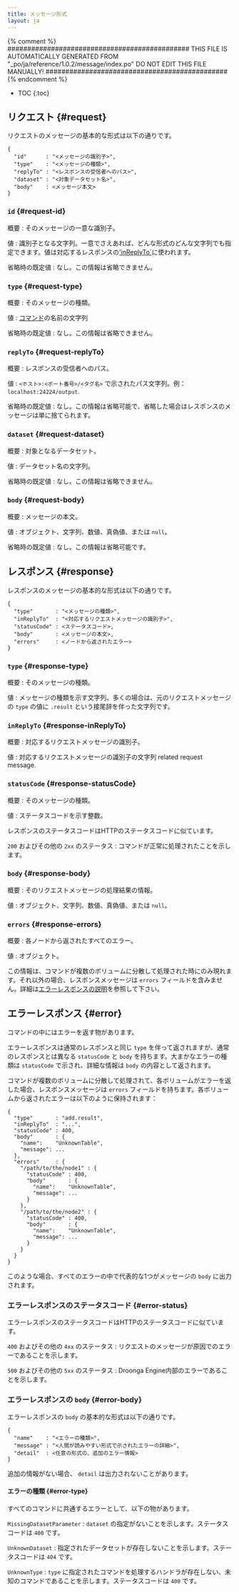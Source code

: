 ```yaml
---
title: メッセージ形式
layout: ja
---
```


{% comment %}
##############################################
  THIS FILE IS AUTOMATICALLY GENERATED FROM
  "_po/ja/reference/1.0.2/message/index.po"
  DO NOT EDIT THIS FILE MANUALLY!
##############################################
{% endcomment %}


* TOC
{:toc}


## リクエスト {#request}

リクエストのメッセージの基本的な形式は以下の通りです。

    {
      "id"      : "<メッセージの識別子>",
      "type"    : "<メッセージの種類>",
      "replyTo" : "<レスポンスの受信者へのパス>",
      "dataset" : "<対象データセット名>",
      "body"    : <メッセージ本文>
    }

### `id` {#request-id}

概要
: そのメッセージの一意な識別子。

値
: 識別子となる文字列。一意でさえあれば、どんな形式のどんな文字列でも指定できます。値は対応するレスポンスの['inReplyTo`](#response-inReplyTo)に使われます。

省略時の既定値
: なし。この情報は省略できません。

### `type` {#request-type}

概要
: そのメッセージの種類。

値
: [コマンド](/ja/reference/commands/)の名前の文字列

省略時の既定値
: なし。この情報は省略できません。

### `replyTo` {#request-replyTo}

概要
: レスポンスの受信者へのパス。

値
: `<ホスト>:<ポート番号>/<タグ名>` で示されたパス文字列。例：`localhost:24224/output`.

省略時の既定値
: なし。この情報は省略可能で、省略した場合はレスポンスのメッセージは単に捨てられます。

### `dataset` {#request-dataset}

概要
: 対象となるデータセット。

値
: データセット名の文字列。

省略時の既定値
: なし。この情報は省略できません。

### `body` {#request-body}

概要
: メッセージの本文。

値
: オブジェクト、文字列、数値、真偽値、または `null`。

省略時の既定値
: なし。この情報は省略可能です。

## レスポンス {#response}

レスポンスのメッセージの基本的な形式は以下の通りです。

    {
      "type"       : "<メッセージの種類>",
      "inReplyTo"  : "<対応するリクエストメッセージの識別子>",
      "statusCode" : <ステータスコード>,
      "body"       : <メッセージの本文>,
      "errors"     : <ノードから返されたエラー>
    }

### `type` {#response-type}

概要
: そのメッセージの種類。

値
: メッセージの種類を示す文字列。多くの場合は、元のリクエストメッセージの `type` の値に `.result` という接尾辞を伴った文字列です。

### `inReplyTo` {#response-inReplyTo}

概要
: 対応するリクエストメッセージの識別子。

値
: 対応するリクエストメッセージの識別子の文字列 related request message.

### `statusCode` {#response-statusCode}

概要
: そのメッセージの種類。

値
: ステータスコードを示す整数。

レスポンスのステータスコードはHTTPのステータスコードに似ています。

`200` およびその他の `2xx` のステータス
: コマンドが正常に処理されたことを示します。

### `body` {#response-body}

概要
: そのリクエストメッセージの処理結果の情報。

値
: オブジェクト、文字列、数値、真偽値、または `null`。

### `errors` {#response-errors}

概要
: 各ノードから返されたすべてのエラー。

値
: オブジェクト。

この情報は、コマンドが複数のボリュームに分散して処理された時にのみ現れます。それ以外の場合、レスポンスメッセージは `errors` フィールドを含みません。詳細は[エラーレスポンスの説明](#error)を参照して下さい。

## エラーレスポンス {#error}

コマンドの中にはエラーを返す物があります。

エラーレスポンスは通常のレスポンスと同じ `type` を伴って返されますが、通常のレスポンスとは異なる `statusCode` と `body` を持ちます。大まかなエラーの種類は `statusCode` で示され、詳細な情報は `body` の内容として返されます。

コマンドが複数のボリュームに分散して処理されて、各ボリュームがエラーを返した場合、レスポンスメッセージは `errors` フィールドを持ちます。各ボリュームから返されたエラーは以下のように保持されます：

    {
      "type"       : "add.result",
      "inReplyTo"  : "...",
      "statusCode" : 400,
      "body"       : {
        "name":    "UnknownTable",
        "message": ...
      },
      "errors"     : {
        "/path/to/the/node1" : {
          "statusCode" : 400,
          "body"       : {
            "name":    "UnknownTable",
            "message": ...
          }
        },
        "/path/to/the/node2" : {
          "statusCode" : 400,
          "body"       : {
            "name":    "UnknownTable",
            "message": ...
          }
        }
      }
    }

このような場合、すべてのエラーの中で代表的な1つがメッセージの `body` に出力されます。


### エラーレスポンスのステータスコード {#error-status}

エラーレスポンスのステータスコードはHTTPのステータスコードに似ています。

`400` およびその他の `4xx` のステータス
: リクエストのメッセージが原因でのエラーであることを示します。

`500` およびその他の `5xx` のステータス
: Droonga Engine内部のエラーであることを示します。

### エラーレスポンスの `body` {#error-body}

エラーレスポンスの `body` の基本的な形式は以下の通りです。

    {
      "name"    : "<エラーの種類>",
      "message" : "<人間が読みやすい形式で示されたエラーの詳細>",
      "detail"  : <任意の形式の、追加のエラー情報>
    }

追加の情報がない場合、 `detail` は出力されないことがあります。

#### エラーの種類 {#error-type}

すべてのコマンドに共通するエラーとして、以下の物があります。

`MissingDatasetParameter`
: `dataset` の指定がないことを示します。ステータスコードは `400` です。

`UnknownDataset`
: 指定されたデータセットが存在しないことを示します。ステータスコードは `404` です。

`UnknownType`
: `type` に指定されたコマンドを処理するハンドラが存在しない、未知のコマンドであることを示します。ステータスコードは `400` です。
